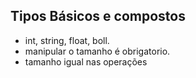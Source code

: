 ## Tipos Básicos e compostos
- int, string, float, boll.
- manipular o tamanho é obrigatorio.
- tamanho igual nas operações